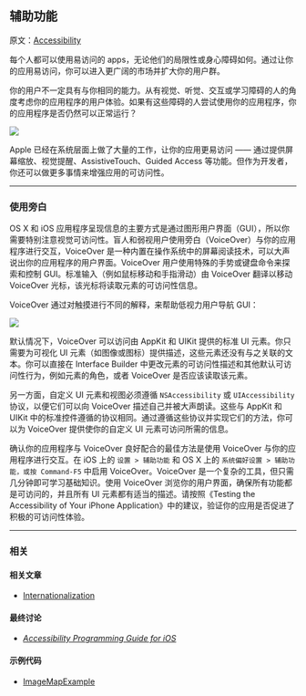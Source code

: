 ## 辅助功能

原文：[Accessibility](https://developer.apple.com/library/archive/documentation/General/Conceptual/DevPedia-CocoaCore/Accessibility.html#//apple_ref/doc/uid/TP40008195-CH66-SW1)

每个人都可以使用易访问的 apps，无论他们的局限性或身心障碍如何。通过让你的应用易访问，你可以进入更广阔的市场并扩大你的用户群。

你的用户不一定具有与你相同的能力。从有视觉、听觉、交互或学习障碍的人的角度考虑你的应用程序的用户体验。如果有这些障碍的人尝试使用你的应用程序，你的应用程序是否仍然可以正常运行？

![](https://gitee.com/junteng/images/raw/master/img/20220116163235.png)

Apple 已经在系统层面上做了大量的工作，让你的应用更易访问 —— 通过提供屏幕缩放、视觉提醒、AssistiveTouch、Guided Access 等功能。但作为开发者，你还可以做更多事情来增强应用的可访问性。

---

### 使用旁白

OS X 和 iOS 应用程序呈现信息的主要方式是通过图形用户界面（GUI），所以你需要特别注意视觉可访问性。盲人和弱视用户使用旁白（VoiceOver）与你的应用程序进行交互，VoiceOver 是一种内置在操作系统中的屏幕阅读技术，可以大声说出你的应用程序的用户界面。VoiceOver 用户使用特殊的手势或键盘命令来探索和控制 GUI。标准输入（例如鼠标移动和手指滑动）由 VoiceOver 翻译以移动 VoiceOver 光标，该光标将读取元素的可访问性信息。

VoiceOver 通过对触摸进行不同的解释，来帮助低视力用户导航 GUI：

![](https://gitee.com/junteng/images/raw/master/img/20220116165116.png)



默认情况下，VoiceOver 可以访问由 AppKit 和 UIKit 提供的标准 UI 元素。你只需要为可视化 UI 元素（如图像或图标）提供描述，这些元素还没有与之关联的文本。你可以直接在 Interface Builder 中更改元素的可访问性描述和其他默认可访问性行为，例如元素的角色，或者 VoiceOver 是否应该读取该元素。

另一方面，自定义 UI 元素和视图必须遵循 `NSAccessibility` 或 `UIAccessibility` 协议，以便它们可以向 VoiceOver 描述自己并被大声朗读。这些与 AppKit 和 UIKit 中的标准控件遵循的协议相同。通过遵循这些协议并实现它们的方法，你可以为 VoiceOver 提供使你的自定义 UI 元素可访问所需的信息。

确认你的应用程序与 VoiceOver 良好配合的最佳方法是使用 VoiceOver 与你的应用程序进行交互。在 iOS 上的 `设置 > 辅助功能` 和 OS X 上的 `系统偏好设置 > 辅助功能，或按 Command-F5` 中启用 VoiceOver。VoiceOver 是一个复杂的工具，但只需几分钟即可学习基础知识。使用 VoiceOver 浏览你的用户界面，确保所有功能都是可访问的，并且所有 UI 元素都有适当的描述。请按照《Testing the Accessibility of Your iPhone Application》中的建议，验证你的应用是否促进了积极的可访问性体验。

---

### 相关

#### 相关文章

- [Internationalization](https://developer.apple.com/library/archive/documentation/General/Conceptual/DevPedia-CocoaCore/Internationalization.html#//apple_ref/doc/uid/TP40008195-CH23-SW1)

#### 最终讨论

* *[Accessibility Programming Guide for iOS](https://developer.apple.com/library/archive/documentation/UserExperience/Conceptual/iPhoneAccessibility/Introduction/Introduction.html#//apple_ref/doc/uid/TP40008785)*

#### 示例代码

- [ImageMapExample](https://developer.apple.com/library/archive/samplecode/ImageMapExample/Introduction/Intro.html#//apple_ref/doc/uid/DTS10003592)


